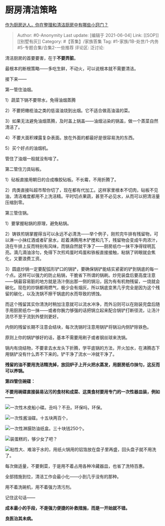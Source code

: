 # 厨房清洁策略
[作为厨房达人，你在整理和清洁厨房中有哪些小窍门？](https://www.zhihu.com/question/62930614/answer/1921494737)

> Author: #0-Anonymity
> Last update: [编辑于 2021-06-04]
> Link: [[SOP]] [[别墅有灰]]
> Category: #【答集】/家族答集
> Tag: #1-家族/1B-处世/1-内务 #5-专题合集/合集2-一些推荐
> 评论区:
> 泛讨论:

清洁厨房的首要要害，在于**不要弄脏**。

最根本的断根策略——多吃生鲜，不动火，可以说根本就不需要清洁。

接下来——

第一管住油烟。

1）蔬菜下锅不要带水，免得油烟蒸腾

2）不要把橄榄油之类的低温油烧到出烟。它不适合做高油温的菜。

3）如果无法避免油烟蒸腾，及时盖上锅盖——油烟沾染的锅盖，做一个蒸菜自然清洁了。

4）不要大面积裸露复杂表面。放在外面的都最好是很容易洗的东西。

5）买个好点的油烟机。

管住了油烟一般就没有啥了。

第二管住刀具砧板。

1）砧板直接用朝日的合成橡胶砧板。不长霉，不用折腾了。

2）肉类直接叫超市帮你切了，现在都有代加工。这样家里根本不切肉，砧板不见油，清洁难度都用不上洗洁精。平时切点果蔬，甚至不必见水，从而可以把清洁量压缩到零。

第三管住锅。

1）要掌握粘锅的原理，避免粘锅。

2）铸铁煎锅掌握得当可以永远不必清洗——举个例子，刚煎完牛排有残留物，可以淋一小抹红酒或者矿泉水，趁着沸腾用木铲搅和几下，残留物会变成牛肉浓汁，浇在牛排上反而特别有风味，而锅自然就干净了——厨房纸巾一抹干净得锃明瓦亮。滴几滴油涂匀，免得下次煎鸡蛋时鸡蛋和铁板直接接触，粘锅了转眼就会焦化，又要浪费工资。

3）圆底炒锅一定要配弧形铲口的锅铲，要确保锅铲能结实紧密的铲到锅底的每一个点。这样可以强力的防止粘锅，干脆省下所谓的锅刷。炒完装盘后要高度注意——锅最容易脏的地方就是汤汁倒出那一侧的锅沿，因为有有机物残留，一烧就会碳化。现在的炒锅都用燃气，极少会有烟灰，所以锅底变黑几乎完全是因为这个残留的碳化，以及洗锅不擦干锅底的水而导致的锈蚀。

而这个残留其实你清洗时稍加注意就可以流水冲净，而外沿则可以在刚装完盘后随手用厨房纸巾一抹——或者你腕力够强的话把锅立起来配合锅铲打断径流，让汤汁流尽不至于流到外壁则更好。

内侧的残留长期不注意会结块，每次洗锅时注意用锅铲将锅沿内侧铲除铁色。

原则上你的锅铲够好的话，基本不需要用刷子或者钢丝球来洗锅。

锅内有烧结物，不要拿去水龙头下折腾，学平底锅的方法，开火加水，在沸腾态下用锅铲没有什么弄不下来的。铲干净了流水一冲就干净了。

**残留的油不要用洗洁精洗掉，放回炉子上开火把水蒸发，用厨房纸巾抹匀，这反而可以养锅。**

**第四管住碗碟：**

**不要用碗碟直接装易沾污的食材和成菜、这类食材要用专门的一次性器皿装，例如——**

![](https://pic4.zhimg.com/50/v2-6fe8187748f98ac3199e914a845c105d_hd.jpg?source=1940ef5c)一次性木皮船小碟。丑吗？不丑。环保吗，环保。

![](https://pic1.zhimg.com/50/v2-e56dd47b3f86bb4ca7493c18dffcba4a_hd.jpg?source=1940ef5c)一次性酱油碟。十五块两百个，

![](https://pic4.zhimg.com/50/v2-ad04663a9c9fc070eece7608d12c685a_hd.jpg?source=1940ef5c)一次性淋膜防油纸盒。三十块钱250个。

![](https://pic1.zhimg.com/50/v2-e31a2fc9bb0b607370ea12786de6299f_hd.jpg?source=1940ef5c)装蛋糕的，够少女了吧？

![](https://pic1.zhimg.com/50/v2-3d15e7dd796520222c7e161141dc151f_hd.jpg?source=1940ef5c)粘性大、难溶于水的，用纸火锅用的铝箔放在盘子里再盛，回头盘子就不用洗了。

每次做适量，不要剩菜，于是用不着占用各种冷藏器皿，也省了洗特百惠。

全部措施到位，清洁工作会最小化——小到几乎没有的那种。

用不着洗碗机，用不着强力清污剂。

记住这句话——

**成本最小的手段，不是强力便捷的补救措施，而是一开始就不错。**

**良医治其未病。**
